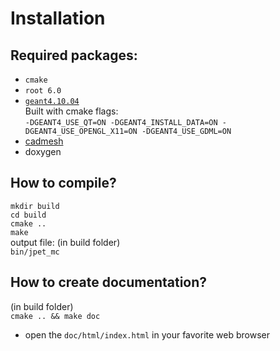 # Installation

## Required packages:  
* `cmake`  
* `root 6.0`  
* [`geant4.10.04`](https://github.com/Geant4/geant4)  
 Built with cmake flags:  
 `-DGEANT4_USE_QT=ON -DGEANT4_INSTALL_DATA=ON -DGEANT4_USE_OPENGL_X11=ON -DGEANT4_USE_GDML=ON`  
* [cadmesh](https://github.com/christopherpoole/CADMesh)
* doxygen

## How to compile?
`mkdir build`  
`cd build`  
`cmake ..`  
`make`  
output file: (in build folder)  
`bin/jpet_mc`  

## How to create documentation?
(in build folder)  
`cmake .. && make doc`  
- open the `doc/html/index.html` in your favorite web browser  

